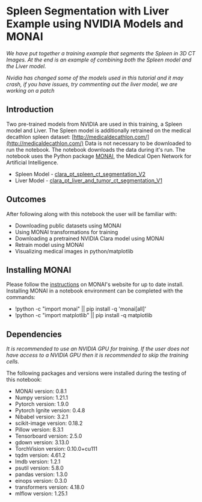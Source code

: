 # Spleen Segmentation with Liver Example using NVIDIA Models and MONAI
_We have put together a training example that segments the Spleen in 3D CT Images. At the end is an example of combining both the Spleen model and the Liver model._

*Nvidia has changed some of the models used in this tutorial and it may crash, if you have issues, try commenting out the liver model, we are working on a patch*

## Introduction
Two pre-trained models from NVIDIA are used in this training, a Spleen model and Liver. 
The Spleen model is additionally retrained on the medical decathlon spleen dataset: [http://medicaldecathlon.com/](http://medicaldecathlon.com/)
Data is not necessary to be downloaded to run the notebook. The notebook downloads the data during it's run.
The notebook uses the Python package [MONAI](https://monai.io/), the Medical Open Network for Artificial Intelligence. 

- Spleen Model - [clara_pt_spleen_ct_segmentation_V2](https://catalog.ngc.nvidia.com/orgs/nvidia/teams/monaitoolkit/models/monai_spleen_ct_segmentation)
- Liver Model - [clara_pt_liver_and_tumor_ct_segmentation_V1]()

## Outcomes
After following along with this notebook the user will be familiar with:
- Downloading public datasets using MONAI
- Using MONAI transformations for training
- Downloading a pretrained NVIDIA Clara model using MONAI
- Retrain model using MONAI
- Visualizing medical images in python/matplotlib

## Installing MONAI
Please follow the [instructions](https://monai.io/started.html#installation) on MONAI's website for up to date install.
Installing MONAI in a notebook environment can be completed with the commands:
- !python -c "import monai" || pip install -q 'monai[all]'
- !python -c "import matplotlib" || pip install -q matplotlib

## Dependencies
_It is recommended to use an NVIDIA GPU for training. If the user does not have access to a NVIDIA GPU then it is recommended to skip the training cells._

The following packages and versions were installed during the testing of this notebook:
- MONAI version: 0.8.1
- Numpy version: 1.21.1
- Pytorch version: 1.9.0
- Pytorch Ignite version: 0.4.8
- Nibabel version: 3.2.1
- scikit-image version: 0.18.2
- Pillow version: 8.3.1
- Tensorboard version: 2.5.0
- gdown version: 3.13.0
- TorchVision version: 0.10.0+cu111
- tqdm version: 4.61.2
- lmdb version: 1.2.1
- psutil version: 5.8.0
- pandas version: 1.3.0
- einops version: 0.3.0
- transformers version: 4.18.0
- mlflow version: 1.25.1
